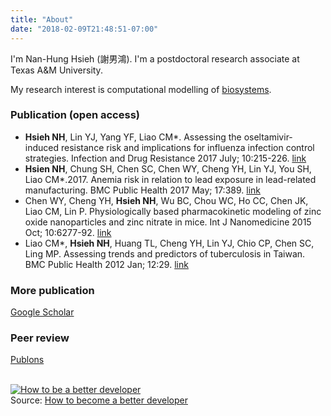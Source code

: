 ```yaml
---
title: "About"
date: "2018-02-09T21:48:51-07:00"
---
```


I'm Nan-Hung Hsieh (謝男鴻). I'm a postdoctoral research associate at Texas A&M University. 

My research interest is computational modelling of [biosystems](https://en.wikipedia.org/wiki/Modelling_biological_systems). 

### Publication (open access)
- **Hsieh NH**, Lin YJ, Yang YF, Liao CM*. Assessing the oseltamivir-induced resistance risk and implications for influenza infection control strategies. Infection and Drug Resistance 2017 July; 10:215-226. [link](https://www.dovepress.com/articles.php?article_id=33883) 
- **Hsien NH**, Chung SH, Chen SC, Chen WY, Cheng YH, Lin YJ, You SH, Liao CM*.2017. Anemia risk in relation to lead exposure in lead-related manufacturing. BMC Public Health 2017 May; 17:389. [link](https://bmcpublichealth.biomedcentral.com/articles/10.1186/s12889-017-4315-7)
- Chen WY, Cheng YH, **Hsieh NH**, Wu BC, Chou WC, Ho CC, Chen JK, Liao CM, Lin P. Physiologically based pharmacokinetic modeling of zinc oxide nanoparticles and zinc nitrate in mice. Int J Nanomedicine 2015 Oct; 10:6277-92. [link](https://www.dovepress.com/physiologically-based-pharmacokinetic-modeling-of-zinc-oxide-nanoparti-peer-reviewed-article-IJN)
- Liao CM*, **Hsieh NH**, Huang TL, Cheng YH, Lin YJ, Chio CP, Chen SC, Ling MP. Assessing trends and predictors of tuberculosis in Taiwan. BMC Public Health 2012 Jan; 12:29. [link](https://bmcpublichealth.biomedcentral.com/articles/10.1186/1471-2458-12-29)

### More publication
[Google Scholar](https://scholar.google.com/citations?user=AM1YgJAAAAAJ&hl=en&oi=ao)

### Peer review
[Publons](https://publons.com/author/435686/nan-hung-hsieh)

<br /><a href="http://www.appdesignvault.com/betterdeveloper/" ><img src="http://www.appdesignvault.com/wp-content/uploads/2013/04/BetterDeveloper.png" alt="How to be a better developer"></a><br />Source: <a href="http://www.appdesignvault.com/betterdeveloper/" >How to become a better developer</a>
